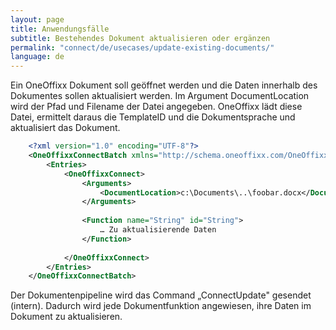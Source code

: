 ```yaml
---
layout: page
title: Anwendungsfälle
subtitle: Bestehendes Dokument aktualisieren oder ergänzen
permalink: "connect/de/usecases/update-existing-documents/"
language: de
---
```


Ein OneOffixx Dokument soll geöffnet werden und die Daten innerhalb des Dokumentes sollen aktualisiert werden. Im Argument DocumentLocation wird der Pfad und Filename der Datei angegeben. OneOffixx lädt diese Datei, ermittelt daraus die TemplateID und die Dokumentsprache und aktualisiert das Dokument.

```xml
    <?xml version="1.0" encoding="UTF-8"?>
    <OneOffixxConnectBatch xmlns="http://schema.oneoffixx.com/OneOffixxConnectBatch/1" xmlns:xsi="http://www.w3.org/2001/XMLSchema-instance">
    	<Entries>
    		<OneOffixxConnect>
    			<Arguments>
    				<DocumentLocation>c:\Documents\..\foobar.docx</DocumentLocation>
    			</Arguments>
    
    			<Function name="String" id="String">
    				… Zu aktualisierende Daten
    			</Function>
    
    		</OneOffixxConnect>
    	</Entries>
    </OneOffixxConnectBatch>
```

Der Dokumentenpipeline wird das Command „ConnectUpdate" gesendet (intern). Dadurch wird jede Dokumentfunktion angewiesen, ihre Daten im Dokument zu aktualisieren.
